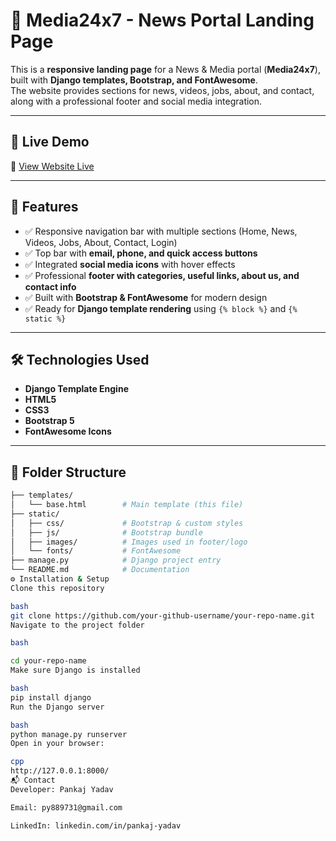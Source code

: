 # 📰 Media24x7 - News Portal Landing Page  

This is a **responsive landing page** for a News & Media portal (**Media24x7**), built with **Django templates, Bootstrap, and FontAwesome**.  
The website provides sections for news, videos, jobs, about, and contact, along with a professional footer and social media integration.  

---

## 🚀 Live Demo  
🔗 [View Website Live](https://your-github-username.github.io/your-repo-name/)  

---

## 📌 Features  
- ✅ Responsive navigation bar with multiple sections (Home, News, Videos, Jobs, About, Contact, Login)  
- ✅ Top bar with **email, phone, and quick access buttons**  
- ✅ Integrated **social media icons** with hover effects  
- ✅ Professional **footer with categories, useful links, about us, and contact info**  
- ✅ Built with **Bootstrap & FontAwesome** for modern design  
- ✅ Ready for **Django template rendering** using `{% block %}` and `{% static %}`  

---

## 🛠️ Technologies Used  
- **Django Template Engine**  
- **HTML5**  
- **CSS3**  
- **Bootstrap 5**  
- **FontAwesome Icons**  

---

## 📂 Folder Structure  
```bash
├── templates/ 
│   └── base.html        # Main template (this file)
├── static/
│   ├── css/             # Bootstrap & custom styles
│   ├── js/              # Bootstrap bundle
│   ├── images/          # Images used in footer/logo
│   └── fonts/           # FontAwesome
├── manage.py            # Django project entry
└── README.md            # Documentation
⚙️ Installation & Setup
Clone this repository

bash
git clone https://github.com/your-github-username/your-repo-name.git
Navigate to the project folder

bash

cd your-repo-name
Make sure Django is installed

bash
pip install django
Run the Django server

bash
python manage.py runserver
Open in your browser:

cpp
http://127.0.0.1:8000/
📬 Contact
Developer: Pankaj Yadav

Email: py889731@gmail.com

LinkedIn: linkedin.com/in/pankaj-yadav
